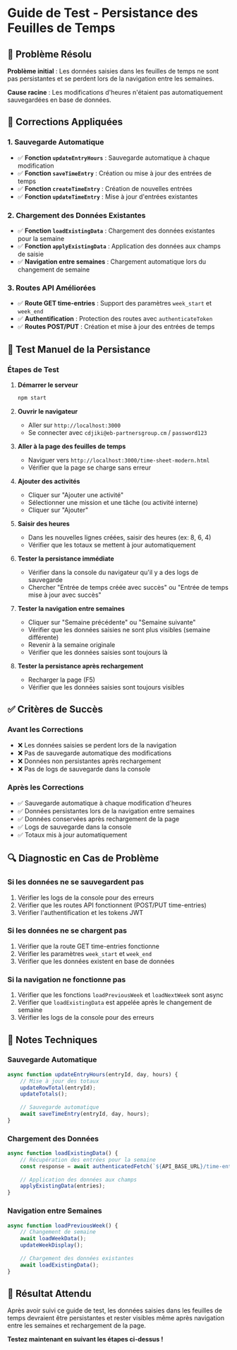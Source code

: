 # Guide de Test - Persistance des Feuilles de Temps

## 🎯 Problème Résolu

**Problème initial** : Les données saisies dans les feuilles de temps ne sont pas persistantes et se perdent lors de la navigation entre les semaines.

**Cause racine** : Les modifications d'heures n'étaient pas automatiquement sauvegardées en base de données.

## 🔧 Corrections Appliquées

### 1. Sauvegarde Automatique
- ✅ **Fonction `updateEntryHours`** : Sauvegarde automatique à chaque modification
- ✅ **Fonction `saveTimeEntry`** : Création ou mise à jour des entrées de temps
- ✅ **Fonction `createTimeEntry`** : Création de nouvelles entrées
- ✅ **Fonction `updateTimeEntry`** : Mise à jour d'entrées existantes

### 2. Chargement des Données Existantes
- ✅ **Fonction `loadExistingData`** : Chargement des données existantes pour la semaine
- ✅ **Fonction `applyExistingData`** : Application des données aux champs de saisie
- ✅ **Navigation entre semaines** : Chargement automatique lors du changement de semaine

### 3. Routes API Améliorées
- ✅ **Route GET time-entries** : Support des paramètres `week_start` et `week_end`
- ✅ **Authentification** : Protection des routes avec `authenticateToken`
- ✅ **Routes POST/PUT** : Création et mise à jour des entrées de temps

## 🧪 Test Manuel de la Persistance

### Étapes de Test

1. **Démarrer le serveur**
   ```bash
   npm start
   ```

2. **Ouvrir le navigateur**
   - Aller sur `http://localhost:3000`
   - Se connecter avec `cdjiki@eb-partnersgroup.cm` / `password123`

3. **Aller à la page des feuilles de temps**
   - Naviguer vers `http://localhost:3000/time-sheet-modern.html`
   - Vérifier que la page se charge sans erreur

4. **Ajouter des activités**
   - Cliquer sur "Ajouter une activité"
   - Sélectionner une mission et une tâche (ou activité interne)
   - Cliquer sur "Ajouter"

5. **Saisir des heures**
   - Dans les nouvelles lignes créées, saisir des heures (ex: 8, 6, 4)
   - Vérifier que les totaux se mettent à jour automatiquement

6. **Tester la persistance immédiate**
   - Vérifier dans la console du navigateur qu'il y a des logs de sauvegarde
   - Chercher "Entrée de temps créée avec succès" ou "Entrée de temps mise à jour avec succès"

7. **Tester la navigation entre semaines**
   - Cliquer sur "Semaine précédente" ou "Semaine suivante"
   - Vérifier que les données saisies ne sont plus visibles (semaine différente)
   - Revenir à la semaine originale
   - Vérifier que les données saisies sont toujours là

8. **Tester la persistance après rechargement**
   - Recharger la page (F5)
   - Vérifier que les données saisies sont toujours visibles

## ✅ Critères de Succès

### Avant les Corrections
- ❌ Les données saisies se perdent lors de la navigation
- ❌ Pas de sauvegarde automatique des modifications
- ❌ Données non persistantes après rechargement
- ❌ Pas de logs de sauvegarde dans la console

### Après les Corrections
- ✅ Sauvegarde automatique à chaque modification d'heures
- ✅ Données persistantes lors de la navigation entre semaines
- ✅ Données conservées après rechargement de la page
- ✅ Logs de sauvegarde dans la console
- ✅ Totaux mis à jour automatiquement

## 🔍 Diagnostic en Cas de Problème

### Si les données ne se sauvegardent pas
1. Vérifier les logs de la console pour des erreurs
2. Vérifier que les routes API fonctionnent (POST/PUT time-entries)
3. Vérifier l'authentification et les tokens JWT

### Si les données ne se chargent pas
1. Vérifier que la route GET time-entries fonctionne
2. Vérifier les paramètres `week_start` et `week_end`
3. Vérifier que les données existent en base de données

### Si la navigation ne fonctionne pas
1. Vérifier que les fonctions `loadPreviousWeek` et `loadNextWeek` sont async
2. Vérifier que `loadExistingData` est appelée après le changement de semaine
3. Vérifier les logs de la console pour des erreurs

## 📝 Notes Techniques

### Sauvegarde Automatique
```javascript
async function updateEntryHours(entryId, day, hours) {
    // Mise à jour des totaux
    updateRowTotal(entryId);
    updateTotals();
    
    // Sauvegarde automatique
    await saveTimeEntry(entryId, day, hours);
}
```

### Chargement des Données
```javascript
async function loadExistingData() {
    // Récupération des entrées pour la semaine
    const response = await authenticatedFetch(`${API_BASE_URL}/time-entries?user_id=${userId}&week_start=${weekStart}&week_end=${weekEndStr}`);
    
    // Application des données aux champs
    applyExistingData(entries);
}
```

### Navigation entre Semaines
```javascript
async function loadPreviousWeek() {
    // Changement de semaine
    await loadWeekData();
    updateWeekDisplay();
    
    // Chargement des données existantes
    await loadExistingData();
}
```

## 🎉 Résultat Attendu

Après avoir suivi ce guide de test, les données saisies dans les feuilles de temps devraient être persistantes et rester visibles même après navigation entre les semaines et rechargement de la page.

**Testez maintenant en suivant les étapes ci-dessus !** 